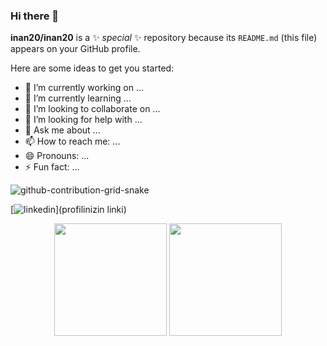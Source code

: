 ### Hi there 👋


**inan20/inan20** is a ✨ _special_ ✨ repository because its `README.md` (this file) appears on your GitHub profile.

Here are some ideas to get you started:

- 🔭 I’m currently working on ...
- 🌱 I’m currently learning ...
- 👯 I’m looking to collaborate on ...
- 🤔 I’m looking for help with ...
- 💬 Ask me about ...
- 📫 How to reach me: ...
- 😄 Pronouns: ...
- ⚡ Fun fact: ...

![github-contribution-grid-snake](https://user-images.githubusercontent.com/78317220/190580600-edd928b9-0191-4b8a-b1f5-b74fd09a5df4.gif)

[![linkedin](https://img.shields.io/badge/Linkedin-000000?style=for-the-badge&logo=Linkedin&logoColor=white)](profilinizin linki)

<p align="center">
  <img height="180em" src="https://github-readme-stats.vercel.app/api?username=KULLANICI-İSMİ&theme=TEMA-İSMİ&show_icons=true&count_private=true)"/>
  <img height="180em" src="https://github-readme-stats-eight-theta.vercel.app/api/top-langs/?username=İnan20&layout=compact&langs_count=8&theme=blueberry"/>
</p


